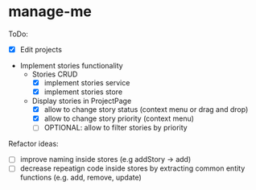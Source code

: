 # manage-me

ToDo:

- [x] Edit projects
- Implement stories functionality
  - Stories CRUD
    - [x] implement stories service
    - [x] implement stories store
  - Display stories in ProjectPage
    - [x] allow to change story status (context menu or drag and drop)
    - [x] allow to change story priority (context menu)
    - [ ] OPTIONAL: allow to filter stories by priority

Refactor ideas:

- [ ] improve naming inside stores (e.g addStory -> add)
- [ ] decrease repeatign code inside stores by extracting common entity functions (e.g. add, remove, update)
